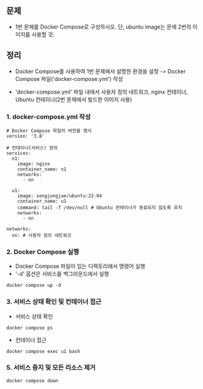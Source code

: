 ## 문제
- 1번 문제를 Docker Compose로 구성하시오. 단, ubuntu image는 문제 2번의 이미지를 사용할 것.

## 정리
- Docker Compose를 사용하여 1번 문제에서 설명한 환경을 설정 
-> Docker Compose 파일('docker-compose.yml') 작성

- 'docker-compose.yml' 파일 내에서 사용자 정의 네트워크, nginx 컨테이너, Ubuntu 컨테이너(2번 문제에서 빌드한 이미지 사용) 

### 1. docker-compose.yml 작성
```
# Docker Compose 파일의 버전을 명시
version: '3.8'

# 컨테이너(서비스) 정의
services:
  n1:
    image: nginx
    container_name: n1
    networks:
      - nn

  u1:
    image: songjungjae/ubuntu:22.04
    container_name: u1
    command: tail -f /dev/null # Ubuntu 컨테이너가 종료되지 않도록 유지
    networks:
      - nn

networks:
  nn: # 사용자 정의 네트워크
```

### 2. Docker Compose 실행
- Docker Compose 파일이 있는 디렉토리에서 명령어 실행
- '-d' 옵션은 서비스를 백그라운드에서 실행
```
docker compose up -d
```

### 3. 서비스 상태 확인 및 컨테이너 접근
- 서비스 상태 확인
```
docker compose ps
```

- 컨테이너 접근
```
docker compose exec u1 bash
```

### 5. 서비스 중지 및 모든 리소스 제거
```
docker compose down
```

